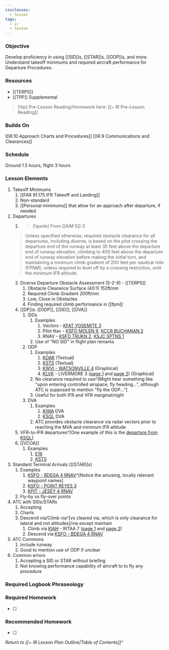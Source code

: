 ```yaml
---
cssclasses:
  - lesson
tags:
  - ir
  - lesson
---
```

### Objective
Develop proficiency in using [[SID]]s, [[STAR]]s, [[ODP]]s, and more. Understand takeoff minimums and required aircraft performance for Departure Procedures. 

### Resources
- [[TERPS]]
- [[TPP]] Supplemental

> [!tip] Pre-Lesson Reading/Homework here: [[~ IR Pre-Lesson Reading]]

### Builds On
[[IR.10 Approach Charts and Procedures]]
[[IR.9 Communications and Clearances]]

### Schedule
Ground 1.5 hours, flight 3 hours 

### Lesson Elements
1. Takeoff Minimums
	1. [[FAR 91.175 IFR Takeoff and Landing]]
	2. Non-standard
	3. [[Personal minimums]] that allow for an approach after departure, if needed
2.  Departures
	1. > [!quote] From [[AIM 5]]-2
	> Unless specified otherwise, required obstacle clearance for all departures, including diverse, is based on the pilot crossing the departure end of the runway at least 35 feet above the departure end of runway elevation, climbing to 400 feet above the departure end of runway elevation before making the initial turn, and maintaining a minimum climb gradient of 200 feet per nautical mile (FPNM), unless required to level off by a crossing restriction, until the minimum IFR altitude.
	3. Diverse Departure Obstacle Assessment (5-2-9) - [[TERPS]]
		1. Obstacle Clearance Surface (40:1) 152ft/nm
		2. Required Climb Gradient 200ft/nm
		3. Low, Close in Obstacles
		4. Finding required climb performance in [[fpm]]
	4. [[DP]]s: [[ODP]], [[SID]], [[DVA]]
		1. SIDs
			1. Examples
				1. Vectors - [KFAT YOSEMITE 3](https://cfijack.com/latest-plate-redirect/?plate=00162YOSEMITE.PDF)
				2. Pilot Nav - [KSFO MOLEN 9](https://cfijack.com/latest-plate-redirect/?plate=00375MOLEN.PDF), [KCCR BUCHANAN 2](https://cfijack.com/latest-plate-redirect/?plate=05320BUCHANAN.PDF) 
				3. RNAV - [KSFO TRUKN 2](https://cfijack.com/latest-plate-redirect/?plate=00375TRUKN.PDF), [KSJC SPTNS 1](https://cfijack.com/latest-plate-redirect/?plate=00693SPTNS.PDF)
			2. Use of "NO SID" in flight plan remarks
		3. ODP
			1. Examples
				1. [KOAK](https://cfijack.com/latest-plate-redirect/?plate=SW2TO.PDF#page=19) (Textual)
				2. [KSTS](https://cfijack.com/latest-plate-redirect/?plate=SW2TO.PDF#page=28) (Textual)
				3. [KWVI - WATSONVILLE 4](https://cfijack.com/latest-plate-redirect/?plate=00805WATSONVILLE.PDF) (Graphical)
				4. [KLVK](https://www.airnav.com/airport/KLVK) - LIVERMORE 3 ([page 1](https://cfijack.com/latest-plate-redirect/?plate=06075LIVERMORE.PDF) and [page 2](https://cfijack.com/latest-plate-redirect/?plate=06075LIVERMORE_C.PDF)) (Graphical)
			2. No clearance required to use^[Might hear something like "upon entering controlled airspace, fly heading...", although ATC is supposed to mention "fly the ODP..."]
			3. Useful for both IFR and VFR marginal/night
		4. DVA
			1. Examples
				1. [KIWA](https://cfijack.com/latest-plate-redirect/?plate=SW4TO.PDF#page=28) DVA 
				2. [KSQL](https://cfijack.com/latest-plate-redirect/?plate=SW2TO.PDF#page=25) DVA
			2. ATC provides obstacle clearance via radar vectors prior to reaching the MVA and minimum IFR altitude
	6. VFR-to-IFR departures^[One example of this is the [departure from KSQL](https://www.sancarlosairport.org/Departure-Guidance-030222.pdf)]
	7. [[VCOA]]
		1. Examples
			1. [E16](https://cfijack.com/latest-plate-redirect/?plate=SW2TO.PDF#page=28)
			2. [KSTS](https://cfijack.com/latest-plate-redirect/?plate=SW2TO.PDF#page=28)
4. Standard Terminal Arrivals ([[STAR]]s)
	1. Examples
		1. [KSFO - BDEGA 4 RNAV](https://cfijack.com/latest-plate-redirect/?plate=00375BDEGA.PDF)^[Notice the amusing, locally relevant waypoint names]
		2. [KSFO - POINT REYES 3](https://cfijack.com/latest-plate-redirect/?plate=00375POINTREYES.PDF)
		3. [KPIT - JESEY 4 RNAV](https://cfijack.com/latest-plate-redirect/?plate=00570JESEY.PDF)
	2. Fly-by vs fly-over points
5. ATC with SIDs/STARs
	1. Accepting
	2. Charts
	3. Descend via/Climb via^[vs cleared via, which is only clearance for lateral and not altitudes]/via except maintain
		1. Climb via [KIAH](https://www.airnav.com/airport/KIAH) - RITAA 7 ([page 1](https://cfijack.com/latest-plate-redirect/?plate=05461RITAA.PDF) and [page 2](https://cfijack.com/latest-plate-redirect/?plate=05461RITAA_C.PDF))
		2. Descend via [KSFO - BDEGA 4 RNAV](https://cfijack.com/latest-plate-redirect/?plate=00375BDEGA.PDF)
6. ATC Commons
	1. Include runway
	2. Good to mention use of ODP if unclear
7. Common errors 
	1. Accepting a SID or STAR without briefing
	2. Not knowing performance capability of aircraft to to fly any procedure

### Required Logbook Phraseology

### Required Homework
- [ ] 

### Recommended Homework
- [ ] 

*Return to [[~ IR Lesson Plan Outline|Table of Contents]]^*